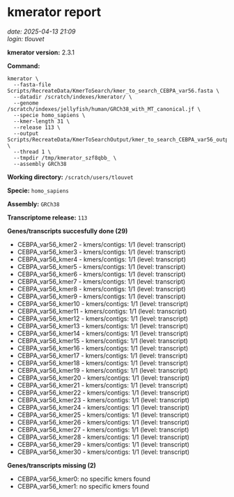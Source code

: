 # kmerator report
*date: 2025-04-13 21:09*  
*login: tlouvet*

**kmerator version:** 2.3.1

**Command:**

```
kmerator \
  --fasta-file Scripts/RecreateData/KmerToSearch/kmer_to_search_CEBPA_var56.fasta \
  --datadir /scratch/indexes/kmerator/ \
  --genome /scratch/indexes/jellyfish/human/GRCh38_with_MT_canonical.jf \
  --specie homo_sapiens \
  --kmer-length 31 \
  --release 113 \
  --output Scripts/RecreateData/KmerToSearchOutput/kmer_to_search_CEBPA_var56_output \
  --thread 1 \
  --tmpdir /tmp/kmerator_szf8qbb_ \
  --assembly GRCh38
```

**Working directory:** `/scratch/users/tlouvet`

**Specie:** `homo_sapiens`

**Assembly:** `GRCh38`

**Transcriptome release:** `113`

**Genes/transcripts succesfully done (29)**

- CEBPA_var56_kmer2 - kmers/contigs: 1/1 (level: transcript)
- CEBPA_var56_kmer3 - kmers/contigs: 1/1 (level: transcript)
- CEBPA_var56_kmer4 - kmers/contigs: 1/1 (level: transcript)
- CEBPA_var56_kmer5 - kmers/contigs: 1/1 (level: transcript)
- CEBPA_var56_kmer6 - kmers/contigs: 1/1 (level: transcript)
- CEBPA_var56_kmer7 - kmers/contigs: 1/1 (level: transcript)
- CEBPA_var56_kmer8 - kmers/contigs: 1/1 (level: transcript)
- CEBPA_var56_kmer9 - kmers/contigs: 1/1 (level: transcript)
- CEBPA_var56_kmer10 - kmers/contigs: 1/1 (level: transcript)
- CEBPA_var56_kmer11 - kmers/contigs: 1/1 (level: transcript)
- CEBPA_var56_kmer12 - kmers/contigs: 1/1 (level: transcript)
- CEBPA_var56_kmer13 - kmers/contigs: 1/1 (level: transcript)
- CEBPA_var56_kmer14 - kmers/contigs: 1/1 (level: transcript)
- CEBPA_var56_kmer15 - kmers/contigs: 1/1 (level: transcript)
- CEBPA_var56_kmer16 - kmers/contigs: 1/1 (level: transcript)
- CEBPA_var56_kmer17 - kmers/contigs: 1/1 (level: transcript)
- CEBPA_var56_kmer18 - kmers/contigs: 1/1 (level: transcript)
- CEBPA_var56_kmer19 - kmers/contigs: 1/1 (level: transcript)
- CEBPA_var56_kmer20 - kmers/contigs: 1/1 (level: transcript)
- CEBPA_var56_kmer21 - kmers/contigs: 1/1 (level: transcript)
- CEBPA_var56_kmer22 - kmers/contigs: 1/1 (level: transcript)
- CEBPA_var56_kmer23 - kmers/contigs: 1/1 (level: transcript)
- CEBPA_var56_kmer24 - kmers/contigs: 1/1 (level: transcript)
- CEBPA_var56_kmer25 - kmers/contigs: 1/1 (level: transcript)
- CEBPA_var56_kmer26 - kmers/contigs: 1/1 (level: transcript)
- CEBPA_var56_kmer27 - kmers/contigs: 1/1 (level: transcript)
- CEBPA_var56_kmer28 - kmers/contigs: 1/1 (level: transcript)
- CEBPA_var56_kmer29 - kmers/contigs: 1/1 (level: transcript)
- CEBPA_var56_kmer30 - kmers/contigs: 1/1 (level: transcript)


**Genes/transcripts missing (2)**

- CEBPA_var56_kmer0: no specific kmers found
- CEBPA_var56_kmer1: no specific kmers found
